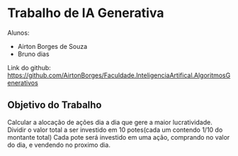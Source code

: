 ﻿# Trabalho de IA Generativa

Alunos:

- Airton Borges de Souza
- Bruno dias

Link do github:
https://github.com/AirtonBorges/Faculdade.InteligenciaArtifical.AlgoritmosGenerativos

## Objetivo do Trabalho

Calcular a alocação de ações dia a dia que gere a maior lucratividade. Dividir o
valor total a ser investido em 10 potes(cada um contendo 1/10 do montante total)
Cada pote será investido em uma ação, comprando no valor do dia, e vendendo no
proximo dia.
